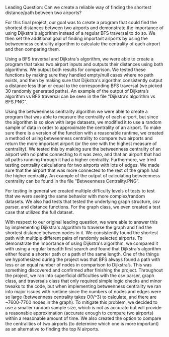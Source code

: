 Leading Question: Can we create a reliable way of finding the shortest distance/path between two airports? 

For this final project, our goal was to create a program that could find the shortest distances between two airports and demonstrate the importance of using Dijkstra's algorithm instead of a regular BFS traversal to do so.  We then set the additional goal of finding important airports by using the betweenness centrality algorithm to calculate the centrality of each airport and then comparing them.   

Using a BFS traversal and Dijkstra's algorithm, we were able to create a program that takes two airport inputs and outputs their distances using both algorithms.  We output both results for comparison.  We tested these functions by making sure they handled empty/null cases where no path exists, and then by making sure that Dijkstra's algorithm consistently output a distance less than or equal to the corresponding BFS traversal (we picked 30 randomly generated paths). An example of the output of Dijkstra’s algorithm vs BFS traversal can be seen in the file “Dijkstra’s algorithm vs BFS.PNG”. 

Using the betweenness centrality algorithm we were able to create a program that was able to measure the centrality of each airport, but since the algorithm is so slow with large datasets, we modified it to use a random sample of data in order to approximate the centrality of an airport.  To make sure there is a version of the function with a reasonable runtime, we created a method of using betweenness centrality to compare two airports and return the more important airport (or the one with the highest measure of centrality).  We tested this by making sure the betweenness centrality of an airport with no paths connecting to it was zero, and that an airport that had all paths running through it had a higher centrality. Furthermore, we tried testing centrality calculations for two airports with lots of edges. We made sure that the airport that was more connected to the rest of the graph had the higher centrality. An example of the output of calculating betweenness centrality can be found in the file “Betweenness Centrality.PNG”. 

For testing in general we created multiple difficulty levels of tests to test that we were seeing the same behavior with more complex/random datasets.  We also had tests that tested the underlying graph structure, csv parser, and distance functions. For the graph class, we even created a test case that utilized the full dataset. 

With respect to our original leading question, we were able to answer this by implementing Dijkstra's algorithm to traverse the graph and find the shortest distance between nodes in it. We consistently found the shortest path with multiple different pairs of randomly selected airports.  To demonstrate the importance of using Dijkstra's algorithm, we compared it with using a regular breadth first search and found that Dijkstra's algorithm either found a shorter path or a path of the same length.  One of the things we hypothesized during the project was that BFS always found a path with less or an equal number of nodes in comparison to Dijkstra’s. This was something discovered and confirmed after finishing the project. Throughout the project, we ran into superficial difficulties with the csv parser, graph class, and traversals class that only required simple logic checks and minor tweaks to the code, but when implementing betweenness centrality we ran into major issues with runtime since the numbers of nodes and edges were so large (betweenness centrality takes O(V^3) to calculate, and there are ~7600-7700 nodes in the graph).  To mitigate this problem, we decided to use a smaller random sample size, which is not as accurate but will provide a reasonable approximation (accurate enough to compare two airports) within a reasonable amount of time.  We also created the option to compare the centralities of two airports (to determine which one is more important) as an alternative to finding the top N airports.
